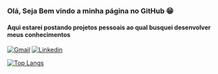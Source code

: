 ### Olá, Seja Bem vindo a minha página no GitHub 😁

#### Aqui estarei postando projetos pessoais ao qual busquei desenvolver meus conhecimentos
[![Gmail](https://img.shields.io/badge/Gmail-D14836?style=for-the-badge&logo=gmail&logoColor=white)](mailto:mateuhj@gmail.com)
[![Linkedin](https://img.shields.io/badge/LinkedIn-0077B5?style=for-the-badge&logo=linkedin&logoColor=white)](https://www.linkedin.com/in/mateushj/)

[![Top Langs](https://github-readme-stats.vercel.app/api/top-langs/?username=mateushj&layout=compact)](https://github.com/anuraghazra/github-readme-stats)

